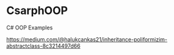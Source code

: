 # CsarphOOP
C# OOP Examples

https://medium.com/@halukcankas21/inheritance-poliformizim-abstractclass-8c3214497d66

